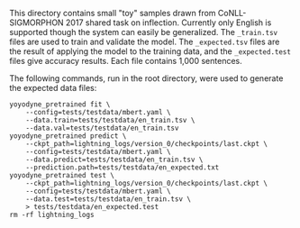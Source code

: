 This directory contains small "toy" samples drawn from CoNLL-SIGMORPHON 2017
shared task on inflection. Currently only English is supported though the system
can easily be generalized. The `_train.tsv` files are used to train and validate
the model. The `_expected.tsv` files are the result of applying the model to the
training data, and the `_expected.test` files give accuracy results. Each file
contains 1,000 sentences.

The following commands, run in the root directory, were used to generate the
expected data files:

    yoyodyne_pretrained fit \
        --config=tests/testdata/mbert.yaml \
        --data.train=tests/testdata/en_train.tsv \
        --data.val=tests/testdata/en_train.tsv
    yoyodyne_pretrained predict \
        --ckpt_path=lightning_logs/version_0/checkpoints/last.ckpt \
        --config=tests/testdata/mbert.yaml \
        --data.predict=tests/testdata/en_train.tsv \
        --prediction.path=tests/testdata/en_expected.txt
    yoyodyne_pretrained test \
        --ckpt_path=lightning_logs/version_0/checkpoints/last.ckpt \
        --config=tests/testdata/mbert.yaml \
        --data.test=tests/testdata/en_train.tsv \
        > tests/testdata/en_expected.test
    rm -rf lightning_logs
